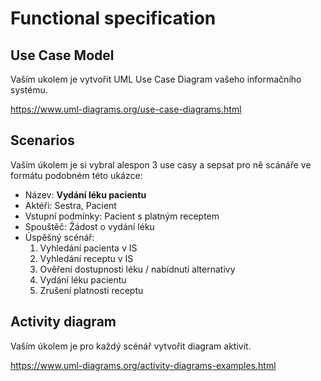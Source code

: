# Functional specification

## Use Case Model

Vaším ukolem je vytvořit UML Use Case Diagram vašeho informačního systému.

https://www.uml-diagrams.org/use-case-diagrams.html 

## Scenarios

Vaším úkolem je si vybral alespon 3 use casy a sepsat pro ně scánáře ve formátu podobném této ukázce:

* Název: **Vydání léku pacientu**
* Aktéři: Sestra, Pacient
* Vstupní podmínky: Pacient s platným receptem
* Spouštěč: Žádost o vydání léku
* Úspěšný scénář:
  1. Vyhledání pacienta v IS
  1. Vyhledání receptu v IS
  1. Ověření dostupnosti léku / nabídnutí alternativy
  1. Vydání léku pacientu
  1. Zrušení platnosti receptu


## Activity diagram

Vaším úkolem je pro každý scénář vytvořit diagram aktivit.

https://www.uml-diagrams.org/activity-diagrams-examples.html
  
